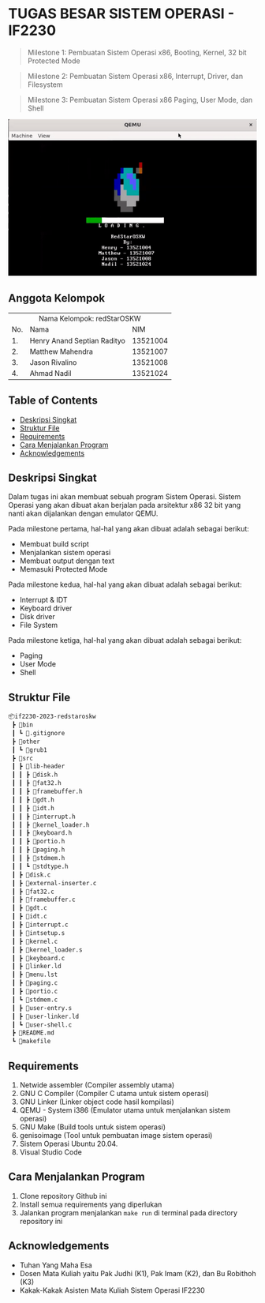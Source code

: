# TUGAS BESAR SISTEM OPERASI - IF2230 
> Milestone 1: Pembuatan Sistem Operasi x86, Booting, Kernel, 32 bit Protected Mode

> Milestone 2: Pembuatan Sistem Operasi x86, Interrupt, Driver, dan Filesystem

> Milestone 3: Pembuatan Sistem Operasi x86 Paging, User Mode, dan Shell

![](loading.gif)

## Anggota Kelompok
<table>
    <tr>
        <td colspan="3", align = "center"><center>Nama Kelompok: redStarOSKW</center></td>
    </tr>
    <tr>
        <td>No.</td>
        <td>Nama</td>
        <td>NIM</td>
    </tr>
    <tr>
        <td>1.</td>
        <td>Henry Anand Septian Radityo</td>
        <td>13521004</td>
    </tr>
    <tr>
        <td>2.</td>
        <td>Matthew Mahendra</td>
        <td>13521007</td>
    </tr>
    <tr>
        <td>3.</td>
        <td>Jason Rivalino</td>
        <td>13521008</td>
    </tr>
        <tr>
        <td>4.</td>
        <td>Ahmad Nadil</td>
        <td>13521024</td>
    </tr>
</table>

## Table of Contents
* [Deskripsi Singkat](#deskripsi-singkat)
* [Struktur File](#struktur-file)
* [Requirements](#requirements)
* [Cara Menjalankan Program](#cara-menjalankan-program)
* [Acknowledgements](#acknowledgements)

## Deskripsi Singkat 
Dalam tugas ini akan membuat sebuah program Sistem Operasi. Sistem Operasi yang akan dibuat akan berjalan pada arsitektur x86 32 bit yang nanti akan dijalankan dengan emulator QEMU. 

Pada milestone pertama, hal-hal yang akan dibuat adalah sebagai berikut:
- Membuat build script
- Menjalankan sistem operasi
- Membuat output dengan text
- Memasuki Protected Mode

Pada milestone kedua, hal-hal yang akan dibuat adalah sebagai berikut:
- Interrupt & IDT
- Keyboard driver
- Disk driver
- File System

Pada milestone ketiga, hal-hal yang akan dibuat adalah sebagai berikut:
- Paging
- User Mode
- Shell


## Struktur File
```bash
📦if2230-2023-redstaroskw
 ┣ 📂bin
 ┃ ┗ 📜.gitignore
 ┣ 📂other
 ┃ ┗ 📜grub1
 ┣ 📂src
 ┃ ┣ 📂lib-header
 ┃ ┃ ┣ 📜disk.h
 ┃ ┃ ┣ 📜fat32.h
 ┃ ┃ ┣ 📜framebuffer.h
 ┃ ┃ ┣ 📜gdt.h
 ┃ ┃ ┣ 📜idt.h
 ┃ ┃ ┣ 📜interrupt.h
 ┃ ┃ ┣ 📜kernel_loader.h
 ┃ ┃ ┣ 📜keyboard.h
 ┃ ┃ ┣ 📜portio.h
 ┃ ┃ ┣ 📜paging.h
 ┃ ┃ ┣ 📜stdmem.h
 ┃ ┃ ┗ 📜stdtype.h
 ┃ ┣ 📜disk.c 
 ┃ ┣ 📜external-inserter.c 
 ┃ ┣ 📜fat32.c
 ┃ ┣ 📜framebuffer.c
 ┃ ┣ 📜gdt.c
 ┃ ┣ 📜idt.c
 ┃ ┣ 📜interrupt.c
 ┃ ┣ 📜intsetup.s
 ┃ ┣ 📜kernel.c
 ┃ ┣ 📜kernel_loader.s
 ┃ ┣ 📜keyboard.c
 ┃ ┣ 📜linker.ld
 ┃ ┣ 📜menu.lst
 ┃ ┣ 📜paging.c
 ┃ ┣ 📜portio.c
 ┃ ┗ 📜stdmem.c
 ┃ ┣ 📜user-entry.s 
 ┃ ┣ 📜user-linker.ld
 ┃ ┗ 📜user-shell.c
 ┣ 📜README.md
 ┗ 📜makefile
 ```
 
 ## Requirements
 1. Netwide assembler (Compiler assembly utama)
 2. GNU C Compiler (Compiler C utama untuk sistem operasi)
 3. GNU Linker (Linker object code hasil kompilasi)
 4. QEMU - System i386 (Emulator utama untuk menjalankan sistem operasi)
 5. GNU Make (Build tools untuk sistem operasi)
 6. genisoimage (Tool untuk pembuatan image sistem operasi)
 7. Sistem Operasi Ubuntu 20.04.
 8. Visual Studio Code
 
 ## Cara Menjalankan Program
 1. Clone repository Github ini
 2. Install semua requirements yang diperlukan
 3. Jalankan program menjalankan `make run` di terminal pada directory repository ini
 
 ## Acknowledgements
- Tuhan Yang Maha Esa
- Dosen Mata Kuliah yaitu Pak Judhi (K1), Pak Imam (K2), dan Bu Robithoh (K3)
- Kakak-Kakak Asisten Mata Kuliah Sistem Operasi IF2230
